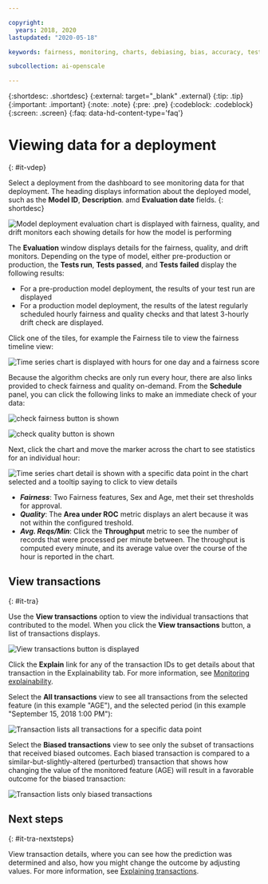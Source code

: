 ```yaml
---

copyright:
  years: 2018, 2020
lastupdated: "2020-05-18"

keywords: fairness, monitoring, charts, debiasing, bias, accuracy, tests run, tests failed, tests passed

subcollection: ai-openscale

---
```


{:shortdesc: .shortdesc}
{:external: target="_blank" .external}
{:tip: .tip}
{:important: .important}
{:note: .note}
{:pre: .pre}
{:codeblock: .codeblock}
{:screen: .screen}
{:faq: data-hd-content-type='faq'}

# Viewing data for a deployment
{: #it-vdep}

Select a deployment from the dashboard to see monitoring data for that deployment. The heading displays information about the deployed model, such as the **Model ID**, **Description**. amd **Evaluation date** fields.
{: shortdesc}

![Model deployment evaluation chart is displayed with fairness, quality, and drift monitors each showing details for how the model is performing](images/wos-mrm-preprod.png)

The **Evaluation** window displays details for the fairness, quality, and drift monitors. Depending on the type of model, either pre-production or production, the **Tests run**, **Tests passed**, and **Tests failed** display the following results:

- For a pre-production model deployment, the results of your test run are displayed
- For a production model deployment, the results of the latest regularly scheduled hourly fairness and quality checks and that latest 3-hourly drift check are displayed.

Click one of the tiles, for example the Fairness tile to view the fairness timeline view:

![Time series chart is displayed with hours for one day and a fairness score](images/wos-insight-time-chart.png)

Because the algorithm checks are only run every hour, there are also links provided to check fairness and quality on-demand. From the **Schedule** panel, you can click the following links to make an immediate check of your data:

![check fairness button is shown](images/wos-fairness-button.png)


![check quality button is shown](images/wos-quality-button.png)

Next, click the chart and move the marker across the chart to see statistics for an individual hour:

![Time series chart detail is shown with a specific data point in the chart selected and a tooltip saying to click to view details](images/wos-insight-time-detail.png)

- ***Fairness***: Two Fairness features, Sex and Age, met their set thresholds for approval.
- ***Quality***: The **Area under ROC** metric displays an alert because it was not within the configured treshold.
- ***Avg. Reqs/Min***: Click the **Throughput** metric to see the number of records that were processed per minute between. The throughput is computed every minute, and its average value over the course of the hour is reported in the chart.


## View transactions
{: #it-tra}

Use the **View transactions** option to view the individual transactions that contributed to the model. When you click the **View transactions** button, a list of transactions displays.

![View transactions button is displayed](images/wos-view_transactions.png)

Click the **Explain** link for any of the transaction IDs to get details about that transaction in the Explainability tab. For more information, see [Monitoring explainability](/docs/ai-openscale?topic=ai-openscale-ie-ov).

Select the **All transactions** view to see all transactions from the selected feature (in this example "AGE"), and the selected period (in this example "September 15, 2018 1:00 PM"):

![Transaction lists all transactions for a specific data point](images/wos-explain-all-transactions.png)

Select the **Biased transactions** view to see only the subset of transactions that received biased outcomes. Each biased transaction is compared to a similar-but-slightly-altered (perturbed) transaction that shows how changing the value of the monitored feature (AGE) will result in a favorable outcome for the biased transaction:

![Transaction lists only biased transactions](images/wos-explain-debias-transactions.png)

## Next steps
{: #it-tra-nextsteps}

View transaction details, where you can see how the prediction was determined and also, how you might change the outcome by adjusting values. For more information, see [Explaining transactions](/docs/ai-openscale?topic=ai-openscale-ie-ov).